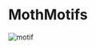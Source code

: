 # MothMotifs


![motif](<img src="https://github.com/oliviatessa/MothMotifs/blob/main/figs/motif_fig.jpg" width="1"/>)

